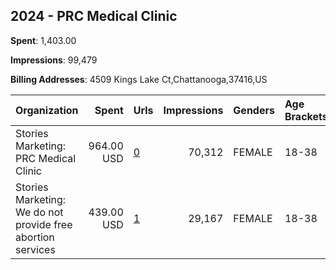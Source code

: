 ## 2024 - PRC Medical Clinic 
**Spent**: 1,403.00

**Impressions**: 99,479

**Billing Addresses**: 4509 Kings Lake Ct,Chattanooga,37416,US

|Organization|Spent|Urls|Impressions|Genders|Age Brackets|Country Codes|
|:---|---:|:---|---:|:---|:---|:---|
|Stories Marketing: PRC Medical Clinic|964.00 USD|[0](https://www.snap.com/political-ads/asset/33d872ae618015c4c0bac708e1ce248ea2318ea5687656adf285d1096aeda9e1?mediaType=mp4)|70,312|FEMALE|18-38|united states|
|Stories Marketing: We do not provide free abortion services|439.00 USD|[1](https://www.snap.com/political-ads/asset/0286809b89ddc65213aef59264089bcea8a0aef2826581f9ebe982a04a574a06?mediaType=mp4)|29,167|FEMALE|18-38|united states|
